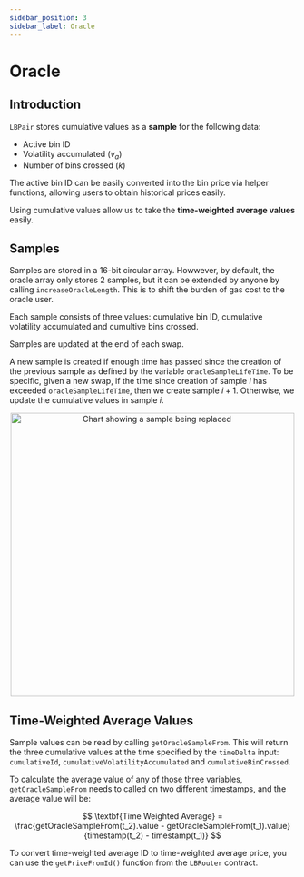 ```yaml
---
sidebar_position: 3
sidebar_label: Oracle
---
```


# Oracle

## Introduction

`LBPair` stores cumulative values as a **sample** for the following data:

- Active bin ID
- Volatility accumulated ($v_a$)
- Number of bins crossed ($k$)

The active bin ID can be easily converted into the bin price via helper functions, allowing users to obtain historical prices easily.

Using cumulative values allow us to take the **time-weighted average values** easily.

## Samples

Samples are stored in a 16-bit circular array. Howwever, by default, the oracle array only stores 2 samples, but it can be extended by anyone by calling `increaseOracleLength`. This is to shift the burden of gas cost to the oracle user.

Each sample consists of three values: cumulative bin ID, cumulative volatility accumulated and cumultive bins crossed.

Samples are updated at the end of each swap.

A new sample is created if enough time has passed since the creation of the previous sample as defined by the variable `oracleSampleLifeTime`. To be specific, given a new swap, if the time since creation of sample $i$ has exceeded `oracleSampleLifeTime`, then we create sample $i+1$. Otherwise, we update the cumulative values in sample $i$.

<p align="center">
  <img src="/img/sample_array.png" alt="Chart showing a sample being replaced" width="500px" />
</p>

## Time-Weighted Average Values

Sample values can be read by calling `getOracleSampleFrom`. This will return the three cumulative values at the time specified by the `timeDelta` input: `cumulativeId`, `cumulativeVolatilityAccumulated` and `cumulativeBinCrossed`.

To calculate the average value of any of those three variables, `getOracleSampleFrom` needs to called on two different timestamps, and the average value will be:

$$
\textbf{Time Weighted Average}  = \frac{getOracleSampleFrom(t_2).value - getOracleSampleFrom(t_1).value}{timestamp(t_2) - timestamp(t_1)}
$$

To convert time-weighted average ID to time-weighted average price, you can use the `getPriceFromId()` function from the `LBRouter` contract.
